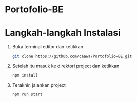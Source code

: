 # Portofolio-BE
# Langkah-langkah Instalasi

1. Buka terminal editor dan ketikkan

    ```bash
    git clone https://github.com/caawa/Portofolio-BE.git
    ```

2. Setelah itu masuk ke direktori project dan ketikkan

    ```bash
    npm install
    ```

3. Terakhir, jalankan project

    ```bash
    npm run start
    ```

